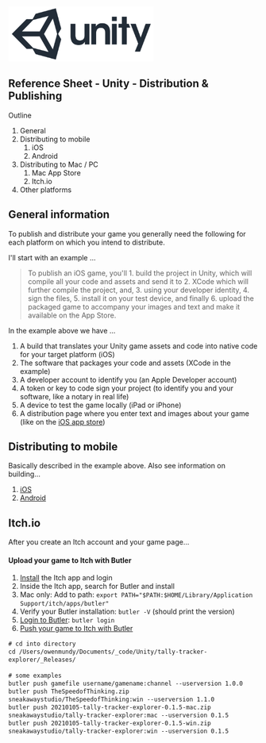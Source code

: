 
![unity logo](images/unity-logo-293w.png)

## Reference Sheet - Unity - Distribution & Publishing


Outline

1. General
1. Distributing to mobile
    1. iOS
    1. Android
1. Distributing to Mac / PC
    1. Mac App Store
    1. Itch.io
1. Other platforms




## General information

To publish and distribute your game you generally need the following for each platform on which you intend to distribute. 

I'll start with an example ...

> To publish an iOS game, you'll 1. build the project in Unity, which will compile all your code and assets and send it to 2. XCode which will further compile the project, and, 3. using your developer identity, 4. sign the files, 5. install it on your test device, and finally 6. upload the packaged game to accompany your images and text and make it available on the App Store.

In the example above we have ...

1. A build that translates your Unity game assets and code into native code for your target platform (iOS)
2. The software that packages your code and assets (XCode in the example)
3. A developer account to identify you (an Apple Developer account)
4. A token or key to code sign your project (to identify you and your software, like a notary in real life)
5. A device to test the game locally (iPad or iPhone)
6. A distribution page where you enter text and images about your game (like on the [iOS app store](https://apps.apple.com/us/app/the-speed-of-thinking/id1263001692)) 




## Distributing to mobile

Basically described in the example above. Also see information on building...

1. [iOS](Unity-Building-to-iOS.md)
1. [Android](Unity-Building-to-Android.md)







## Itch.io

After you create an Itch account and your game page...

#### Upload your game to Itch with Butler

1. [Install](https://itch.io/docs/butler/installing.html) the Itch app and login
1. Inside the Itch app, search for Butler and install
1. Mac only: Add to path: `export PATH="$PATH:$HOME/Library/Application Support/itch/apps/butler"`
1. Verify your Butler installation: `butler -V` (should print the version)
1. [Login to Butler](https://itch.io/docs/butler/login.html): `butler login`
1. [Push your game to Itch with Butler](https://itch.io/docs/butler/pushing.html)
```
# cd into directory
cd /Users/owenmundy/Documents/_code/Unity/tally-tracker-explorer/_Releases/

# some examples
butler push gamefile username/gamename:channel --userversion 1.0.0
butler push TheSpeedofThinking.zip sneakawaystudio/TheSpeedofThinking:win --userversion 1.1.0
butler push 20210105-tally-tracker-explorer-0.1.5-mac.zip sneakawaystudio/tally-tracker-explorer:mac --userversion 0.1.5
butler push 20210105-tally-tracker-explorer-0.1.5-win.zip sneakawaystudio/tally-tracker-explorer:win --userversion 0.1.5
```



